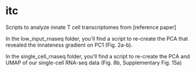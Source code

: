 # itc
Scripts to analyze innate T cell transcriptomes from [reference paper]

In the low_input_rnaseq folder, you'll find a script to re-create the PCA that revealed the innateness gradient on PC1 (Fig. 2a-b).

In the single_cell_rnaseq folder, you'll find a script to re-create the PCA and UMAP of our single-cell RNA-seq data (Fig. 8b, Supplementary Fig. 15a)

